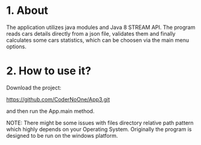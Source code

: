 # 1. About

The application utilizes java modules and Java 8 STREAM API. The program reads cars details directly from a json file, validates them and finally calculates some cars statistics, which can be choosen via the main menu options. 

# 2. How to use it?

Download the project:

https://github.com/CoderNoOne/App3.git

and then run the App.main method.

NOTE: There might be some issues with files directory relative path pattern which highly depends on your Operating System. Originally the program is designed to be run on the windows platform.
